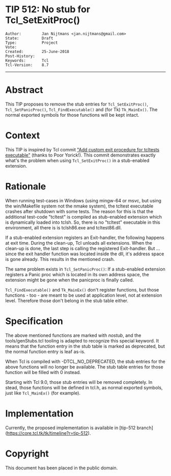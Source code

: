 # TIP 512: No stub for Tcl_SetExitProc()
	Author:         Jan Nijtmans <jan.nijtmans@gmail.com>
	State:          Draft
	Type:           Project
	Vote:           
	Created:        25-June-2018
	Post-History:   
	Keywords:       Tcl
	Tcl-Version:	8.7
-----

# Abstract

This TIP proposes to remove the stub entries for `Tcl_SetExitProc()`,
`Tcl_SetPanicProc()`, `Tcl_FindExecutable()` and (for Tk) `Tk_MainEx()`.
The normal exported symbols for those functions will be kept intact.

# Context

This TIP is inspired by Tcl commit ["Add custom exit procedure for
tcltests executable"](http://core.tcl.tk/tcl/info/6f650b4271a1ef2e)
(thanks to Poor Yorick!). This commit demonstrates exactly what's the problem
when using `Tcl_SetExitProc()` in a stub-enabled extension.

# Rationale

When running test-cases in Windows (using mingw-64 or msvc, but using the
win/Makefile system not the nmake system), the tcltest executable
crashes after shutdown with some tests. The reason for this is that
the additional test-code "tcltest" is compiled as stub-enabled extension
which is dynamically loaded into tclsh. So, there is no "tcltest"
executable in this environment, all there is is tclsh86.exe and
tcltest86.dll.

If a stub-enabled extension registers an Exit-handler, the following
happens at exit time. During the clean-up, Tcl unloads all extensions.
When the clean-up is done, the last step is calling the registered
Exit-handler. But ... since the exit handler function was located
inside the dll, it's address space is gone already. This results
in the mentioned crash.

The same problem exists in `Tcl_SetPanicProc()`: If a stub-enabled
extension registers a Panic proc which is located in its own
address space, the extension might be gone when the panicproc is
finally called.

`Tcl_FindExecutable()` and `Tk_MainEx()` don't register functions,
but those functions - too - are meant to be used at application
level, not at extension level. Therefore those don't belong in
the stub table either.

# Specification

The above mentioned functions are marked with _nostub_, and the
tools/genStubs.tcl tooling is adapted to recognize this special
keyword. It means that the function entry in the stub table is
marked as deprecated, but the normal function entry is leaf as-is.

When Tcl is compiled with -DTCL\_NO\_DEPRECATED, the stub entries for
the above functions will no longer be available. The stub table
entries for those function will be filled with 0 instead.

Starting with Tcl 9.0, those stub entries will be removed completely.
In stead, those functions will be defined in tcl.h, as normal
exported symbols, just like `Tcl_MainEx()` (for example).

# Implementation

Currently, the proposed implementation is available in [tip-512 branch]
(https://core.tcl.tk/tk/timeline?r=tip-512).

# Copyright

This document has been placed in the public domain.
